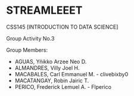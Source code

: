 # STREAMLEEET
CSS145 [INTRODUCTION TO DATA SCIENCE]

Group Activity No.3 

Group Members:
*   AGUAS, Yñikko Arzee Neo D.
*   ALMANDRES, Villy Joel H.
*   MACABALES, Carl Emmanuel M. - clivebixby0
*   MACATANGAY, Robin Jairic T.
*   PERICO, Frederick Lemuel A. - Flperico

